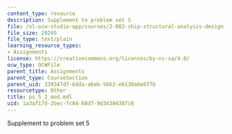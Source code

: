 ```yaml
---
content_type: resource
description: Supplement to problem set 5
file: /ol-ocw-studio-app/courses/2-082-ship-structural-analysis-design-13-122-spring-2003/1a3af17d2becfc8468d79d34304387c6_ps_5_2_mod.mdl
file_size: 29245
file_type: text/plain
learning_resource_types:
- Assignments
license: https://creativecommons.org/licenses/by-nc-sa/4.0/
ocw_type: OCWFile
parent_title: Assignments
parent_type: CourseSection
parent_uid: 339347d7-6dda-a6eb-56b2-e6130a6e6f7b
resourcetype: Other
title: ps_5_2_mod.mdl
uid: 1a3af17d-2bec-fc84-68d7-9d34304387c6
---
```

Supplement to problem set 5